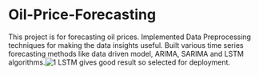 # Oil-Price-Forecasting
This project is for forecasting oil prices. Implemented Data Preprocessing techniques for making the data insights useful. Built various time series forecasting methods like data driven model, ARIMA, SARIMA and LSTM algorithms.![1](https://user-images.githubusercontent.com/101410406/184858227-0d4570bb-7923-49d0-a0df-6f710c903dcc.PNG)
LSTM gives good result so selected for deployment.
